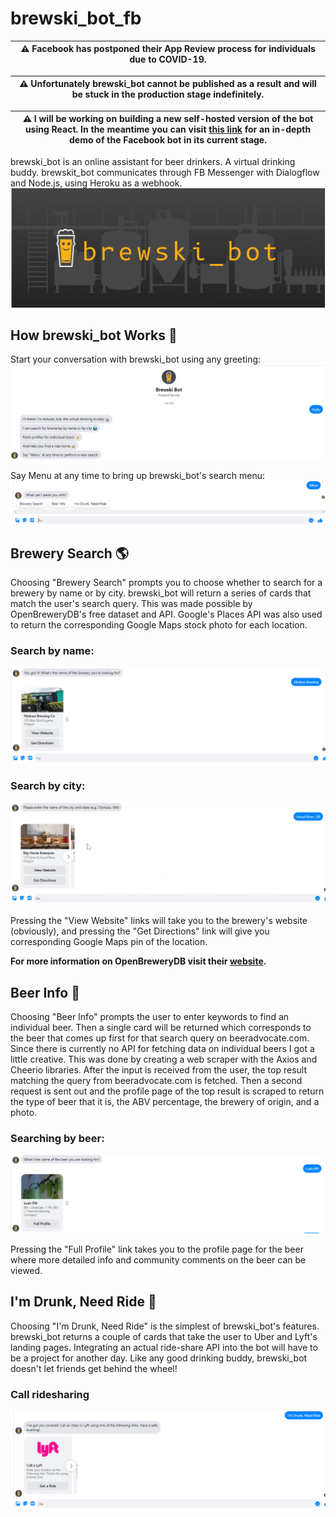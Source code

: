 # brewski_bot_fb
| ⚠ Facebook has postponed their App Review process for individuals due to COVID-19. |
| --- |

| ⚠ Unfortunately brewski_bot cannot be published as a result and will be stuck in the production stage indefinitely. |
| --- |

| ⚠ I will be working on building a new self-hosted version of the bot using React. In the meantime you can visit [this link](https://streamable.com/jhqu7o) for an in-depth demo of the Facebook bot in its current stage. |
| --- |

brewski_bot is an online assistant for beer drinkers. A virtual drinking buddy. brewskit_bot communicates through FB Messenger with Dialogflow and Node.js, using Heroku as a webhook.
![Cover image](./public/assets/readme_files/cover.png)

## How brewski_bot Works 🤖
Start your conversation with brewski_bot using any greeting:
![Welcome message](./public/assets/readme_files/welcome.png)

Say Menu at any time to bring up brewski_bot's search menu:
![Menu](./public/assets/readme_files/menu.png)

## Brewery Search 🌎
Choosing "Brewery Search" prompts you to choose whether to search for a brewery by name or by city. brewski_bot will return a series of cards that match the user's search query. This was made possible by OpenBreweryDB's free dataset and API. Google's Places API was also used to return the corresponding Google Maps stock photo for each location.

### Search by name:
![Name search](./public/assets/readme_files/by_name.png)

### Search by city:
![City search](./public/assets/readme_files/by_city.gif)

Pressing the "View Website" links will take you to the brewery's website (obviously), and pressing the "Get Directions" link will give you corresponding Google Maps pin of the location. 

<b>For more information on OpenBreweryDB visit their [website](https://www.openbrewerydb.org/).</b>

## Beer Info 🍺
Choosing "Beer Info" prompts the user to enter keywords to find an individual beer. Then a single card will be returned which corresponds to the beer that comes up first for that search query on beeradvocate.com. Since there is currently no API for fetching data on individual beers I got a little creative. This was done by creating a web scraper with the Axios and Cheerio libraries. After the input is received from the user, the top result matching the query from beeradvocate.com is fetched. Then a second request is sent out and the profile page of the top result is scraped to return the type of beer that it is, the ABV percentage, the brewery of origin, and a photo.

### Searching by beer:
![Beer info](./public/assets/readme_files/beer_info.png)

Pressing the "Full Profile" link takes you to the profile page for the beer where more detailed info and community comments on the beer can be viewed.

## I'm Drunk, Need Ride 🚕
Choosing "I'm Drunk, Need Ride" is the simplest of brewski_bot's features. brewski_bot returns a couple of cards that take the user to Uber and Lyft's landing pages. Integrating an actual ride-share API into the bot will have to be a project for another day. Like any good drinking buddy, brewski_bot doesn't let friends get behind the wheel!

### Call ridesharing
![Drunk](./public/assets/readme_files/drunk.png)
